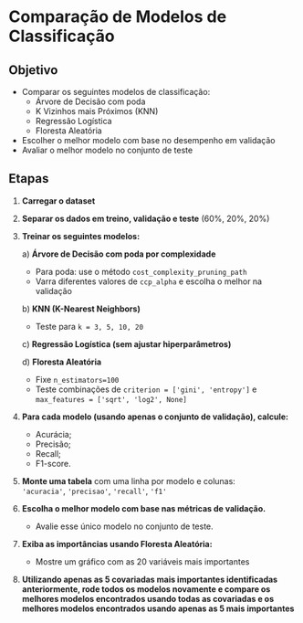 # Comparação de Modelos de Classificação

## Objetivo

- Comparar os seguintes modelos de classificação:
  * Árvore de Decisão com poda
  * K Vizinhos mais Próximos (KNN)
  * Regressão Logística
  * Floresta Aleatória
- Escolher o melhor modelo com base no desempenho em validação
- Avaliar o melhor modelo no conjunto de teste

## Etapas

1. **Carregar o dataset** 

2. **Separar os dados em treino, validação e teste** (60%, 20%, 20%)  

3. **Treinar os seguintes modelos:**

   a) **Árvore de Decisão com poda por complexidade**    
      - Para poda: use o método `cost_complexity_pruning_path`  
      - Varra diferentes valores de `ccp_alpha` e escolha o melhor na validação  

   b) **KNN (K-Nearest Neighbors)**   
      - Teste para `k = 3, 5, 10, 20`

   c) **Regressão Logística (sem ajustar hiperparâmetros)**    

   d) **Floresta Aleatória**  
      - Fixe `n_estimators=100`  
      - Teste combinações de `criterion = ['gini', 'entropy']` e `max_features = ['sqrt', 'log2', None]`

4. **Para cada modelo (usando apenas o conjunto de validação), calcule:**
   - Acurácia;
   - Precisão;
   - Recall;
   - F1-score.

5. **Monte uma tabela** com uma linha por modelo e colunas:  
   `'acuracia'`, `'precisao'`, `'recall'`, `'f1'`

6. **Escolha o melhor modelo com base nas métricas de validação.**  
   - Avalie esse único modelo no conjunto de teste.  

7. **Exiba as importâncias usando Floresta Aleatória:**  
   - Mostre um gráfico com as 20 variáveis mais importantes  

8. **Utilizando apenas as 5 covariadas mais importantes identificadas anteriormente, rode todos os modelos novamente e compare os melhores modelos encontrados usando todas as covariadas e os melhores modelos encontrados usando apenas as 5 mais importantes**

